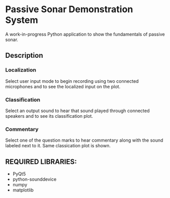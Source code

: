 # Passive Sonar Demonstration System
A work-in-progress Python application to show the fundamentals of passive sonar.

## Description
### Localization
Select user input mode to begin recording using two connected microphones and to see the localized input on the plot.
### Classification
Select an output sound to hear that sound played through connected speakers and to see its classification plot.
### Commentary
Select one of the question marks to hear commentary along with the sound labeled next to it. Same classication plot is shown.

## REQUIRED LIBRARIES:
* PyQt5
* python-sounddevice
* numpy
* matplotlib
